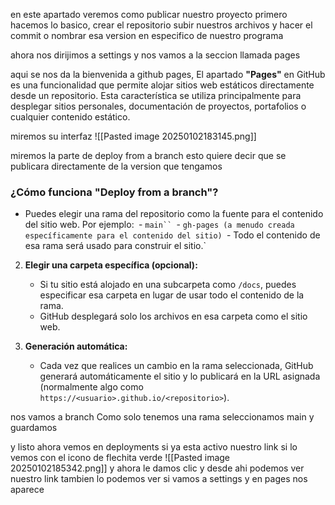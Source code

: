 en este apartado veremos como publicar nuestro proyecto
primero hacemos lo basico, crear el repositorio subir nuestros archivos y hacer el commit o nombrar esa version en especifico de nuestro programa

ahora nos dirijimos a settings y nos vamos a la seccion llamada pages

aqui se nos da la bienvenida a github pages, El apartado **"Pages"** en GitHub es una funcionalidad que permite alojar sitios web estáticos directamente desde un repositorio.
Esta característica se utiliza principalmente para desplegar sitios personales, documentación de proyectos, portafolios o cualquier contenido estático.

miremos su interfaz
![[Pasted image 20250102183145.png]]

miremos la parte de deploy from a branch 
esto quiere decir que se publicara directamente de la version que tengamos 
### **¿Cómo funciona "Deploy from a branch"?**

- Puedes elegir una rama del repositorio como la fuente para el contenido del sitio web. Por ejemplo:`
        `- `main``
        `- `gh-pages (a menudo creada específicamente para el contenido del sitio)
    `- Todo el contenido de esa rama será usado para construir el sitio.`
2. **Elegir una carpeta específica (opcional):**
    
    - Si tu sitio está alojado en una subcarpeta como `/docs`, puedes especificar esa carpeta en lugar de usar todo el contenido de la rama.
    - GitHub desplegará solo los archivos en esa carpeta como el sitio web.
3. **Generación automática:**
    
    - Cada vez que realices un cambio en la rama seleccionada, GitHub generará automáticamente el sitio y lo publicará en la URL asignada (normalmente algo como `https://<usuario>.github.io/<repositorio>`).

nos vamos a branch 
Como solo tenemos una rama seleccionamos main y guardamos

y listo ahora vemos en deployments si ya esta activo nuestro link si lo vemos con el icono de flechita verde 
![[Pasted image 20250102185342.png]]
y ahora le damos clic y desde ahi podemos ver nuestro link tambien lo podemos ver si vamos a settings y en pages nos aparece